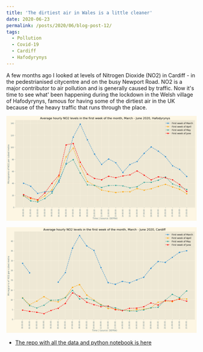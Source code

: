 ```yaml
---
title: 'The dirtiest air in Wales is a little cleaner'
date: 2020-06-23
permalink: /posts/2020/06/blog-post-12/
tags:
  - Pollution
  - Covid-19
  - Cardiff
  - Hafodyrynys
---
```

A few months ago I looked at levels of Nitrogen Dioxide (NO2) in Cardiff - in the pedestrianised citycentre and on the busy Newport Road. NO2 is a major contributor to air pollution and is generally caused by traffic. Now it's time to see what' been happening during the lockdown in the Welsh village of Hafodyrynys, famous for having some of the dirtiest air in the UK because of the heavy traffic that runs through the place.


![Levels of NO2 in Hafodyrynys](/images/hafodyrynys.png)



![Levels of NO2 in Cardiff](/images/cardiff.png)


* [The repo with all the data and python notebook is here](https://github.com/aodhanlutetiae/covid)
